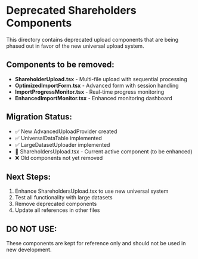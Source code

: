 # Deprecated Shareholders Components

This directory contains deprecated upload components that are being phased out in favor of the new universal upload system.

## Components to be removed:

- **ShareholderUpload.tsx** - Multi-file upload with sequential processing
- **OptimizedImportForm.tsx** - Advanced form with session handling
- **ImportProgressMonitor.tsx** - Real-time progress monitoring
- **EnhancedImportMonitor.tsx** - Enhanced monitoring dashboard

## Migration Status:

- ✅ New AdvancedUploadProvider created
- ✅ UniversalDataTable implemented
- ✅ LargeDatasetUploader implemented
- 🚧 ShareholdersUpload.tsx - Current active component (to be enhanced)
- ❌ Old components not yet removed

## Next Steps:

1. Enhance ShareholdersUpload.tsx to use new universal system
2. Test all functionality with large datasets
3. Remove deprecated components
4. Update all references in other files

## DO NOT USE:

These components are kept for reference only and should not be used in new development.